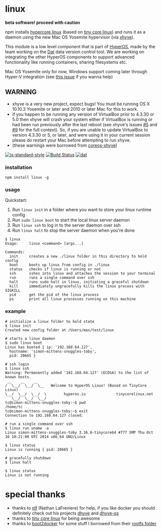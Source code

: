 # linux

**beta software! proceed with caution**

npm installs [hypercore linux](https://github.com/maxogden/hypercore) (based on [tiny core linux](http://tinycorelinux.net/)) and runs it as a daemon using the new Mac OS Yosemite hypervisor (via [xhyve](https://github.com/mist64/xhyve)).

This module is a low level component that is part of [HyperOS](http://hyperos.io/), made by the team working on the [Dat](http://dat-data.com/) data version control tool. We are working on integrating the other HyperOS components to support advanced functionality like running containers, sharing filesystems etc.

Mac OS Yosemite only for now, Windows support coming later through Hyper-V integration (see [this issue](https://github.com/maxogden/linux/issues/4) if you wanna help)

**WARNING**
-----------
 - xhyve is a very new project, expect bugs! You must be running OS X 10.10.3 Yosemite or later and 2010 or later Mac for this to work.
 - if you happen to be running any version of VirtualBox prior to 4.3.30 or 5.0 then xhyve will crash your system either if VirtualBox is running or had been run previously after the last reboot (see xhyve's issues [#5](mist64/xhyve#5) and [#9](mist64/xhyve#9) for the full context). So, if you are unable to update VirtualBox to version 4.3.30 or 5, or later, and were using it in your current session please do restart your Mac before attempting to run xhyve.
 - (these warnings were borrowed from [coreos-xhyve](https://github.com/coreos/coreos-xhyve))
 
[![js-standard-style](https://cdn.rawgit.com/feross/standard/master/badge.svg)](https://github.com/feross/standard)
[![Build Status](https://travis-ci.org/maxogden/linux.svg?branch=master)](https://travis-ci.org/maxogden/linux)
[![dat](http://img.shields.io/badge/Development%20sponsored%20by-dat-green.svg?style=flat)](http://dat-data.com/)

### installation

```
npm install linux -g
```

### usage

Quickstart:

1. Run `linux init` in a folder where you want to store your linux runtime config
2. Run `sudo linux boot` to start the local linux server daemon
3. Run `linux ssh` to log in to the server daemon over ssh
4. Run `linux halt` to stop the server daemon when you're done

```
$ linux
Usage:     linux <command> [args...]

Commands:
  init     creates a new ./linux folder in this directory to hold config
  boot     boots up linux from config in ./linux
  status   checks if linux is running or not
  ssh      sshes into linux and attaches the session to your terminal
  run      runs a single command over ssh
  halt     runs sudo halt in linux, initiating a graceful shutdown
  kill     immediately ungracefully kills the linux process with SIGKILL
  pid      get the pid of the linux process
  ps       print all linux processes running on this machine
```

### example

```
# initialize a linux folder to hold state
$ linux init
Created new config folder at /Users/max/test/linux

# starts a linux daemon
$ sudo linux boot
Linux has booted { ip: '192.168.64.127',
  hostname: 'simon-mittens-snuggles-toby',
  pid: 20665 }

# ssh login
$ linux ssh
Warning: Permanently added '192.168.64.127' (ECDSA) to the list of known hosts.
 __    __    __
/  \__/  \__/  \__   Welcome to HyperOS Linux! (Based on TinyCore Linux)
\__/  \__/  \__/  \        hyperos.io              tinycorelinux.net
   \__/  \__/  \__/
tc@simon-mittens-snuggles-toby:~$ pwd
/home/tc
tc@simon-mittens-snuggles-toby:~$ exit
Connection to 192.168.64.127 closed.

# run a single command over ssh
$ linux run uname -a
Linux simon-mittens-snuggles-toby 3.16.6-tinycore64 #777 SMP Thu Oct 16 10:21:00 UTC 2014 x86_64 GNU/Linux

$ linux status
Linux is running { pid: 20665 }

# gracefully shutdown
$ linux halt

$ linux status
Linux is not running
```

# special thanks

- thanks to [nlf](https://github.com/nlf) (Nathan LaFreniere) for help, if you like docker you should definitely check out his projects [dhyve](https://github.com/nlf/dhyve) and [dhyve-os](https://github.com/nlf/dhyve-os/)
- thanks to [tiny core linux](http://tinycorelinux.net/) for being awesome
- thanks to [boot2docker](https://github.com/boot2docker/boot2docker) for some stuff I borrowed from their [rootfs folder](https://github.com/boot2docker/boot2docker/tree/master/rootfs/rootfs)
